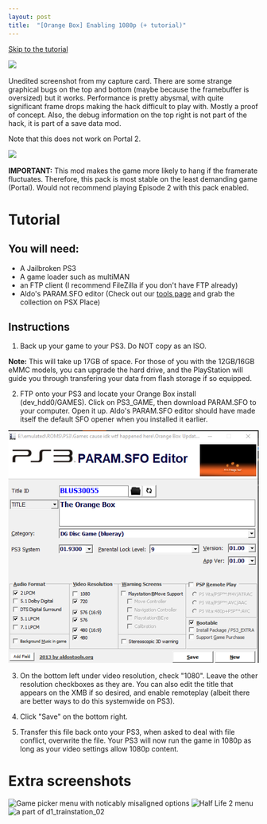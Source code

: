 ```yaml
---
layout: post
title:  "[Orange Box] Enabling 1080p (+ tutorial)"
---
```


[Skip to the tutorial](#tutorial)

![](../postassets/old/Screenshot3.png)

Unedited screenshot from my capture card. There are some strange graphical bugs on the top and bottom (maybe because the framebuffer is oversized) but it works. Performance is pretty abysmal, with quite significant frame drops making the hack difficult to play with. Mostly a proof of concept. Also, the debug information on the top right is not part of the hack, it is part of a save data mod.

Note that this does not work on Portal 2.

![](../postassets/old/Screenshot4.png)

**IMPORTANT:** This mod makes the game more likely to hang if the framerate fluctuates. Therefore, this pack is most stable on the least demanding game (Portal). Would not recommend playing Episode 2 with this pack enabled. 

# Tutorial

## You will need:

* A Jailbroken PS3
* A game loader such as multiMAN
* an FTP client (I recommend FileZilla if you don't have FTP already)
* Aldo's PARAM.SFO editor (Check out our [tools page](/tools-of-the-trade/) and grab the collection on PSX Place)

## Instructions

1) Back up your game to your PS3. Do NOT copy as an ISO.

**Note:** This will take up 17GB of space. For those of you with the 12GB/16GB eMMC models, you can upgrade the hard drive, and the PlayStation will guide you through transfering your data from flash storage if so equipped.

2) FTP onto your PS3 and locate your Orange Box install (dev_hdd0/GAMES). Click on PS3_GAME, then download PARAM.SFO to your computer. Open it up. Aldo's PARAM.SFO editor should have made itself the default SFO opener when you installed it earlier.

![example screenshot of the PARAM.SFO editor](aldo.png)

3) On the bottom left under video resolution, check "1080". Leave the other resolution checkboxes as they are. You can also edit the title that appears on the XMB if so desired, and enable remoteplay (albeit there are better ways to do this systemwide on PS3).

4) Click "Save" on the bottom right.

5) Transfer this file back onto your PS3, when asked to deal with file conflict, overwrite the file. Your PS3 will now run the game in 1080p as long as your video settings allow 1080p content.

# Extra screenshots

![Game picker menu with noticably misaligned options](../postassets/old/Screenshot1.png)
![Half Life 2 menu](../postassets/old/Screenshot2.png)
![a part of d1_trainstation_02](../postassets/old/Screenshot5.png)